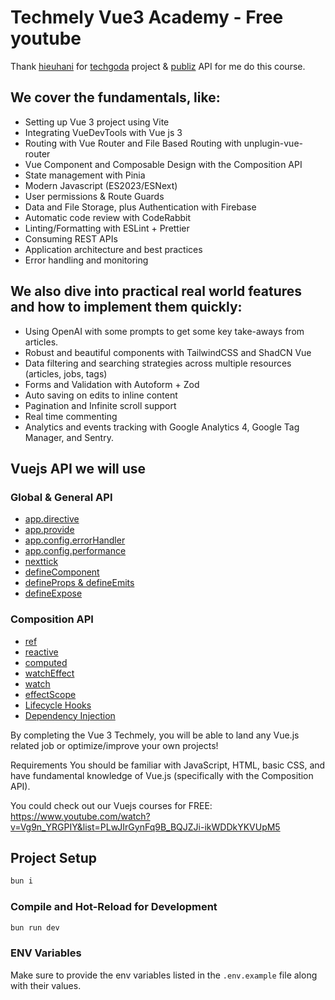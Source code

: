 # Techmely Vue3 Academy - Free youtube

Thank [hieuhani](https://github.com/hieuhani) for [techgoda](https://github.com/hieuhani/techgoda) project & [publiz](https://github.com/hieuhani/publiz) API for me do this course.

## **We cover the fundamentals, like:**

- Setting up Vue 3 project using Vite
- Integrating VueDevTools with Vue js 3
- Routing with Vue Router and File Based Routing with unplugin-vue-router
- Vue Component and Composable Design with the Composition API
- State management with Pinia
- Modern Javascript (ES2023/ESNext)
- User permissions & Route Guards
- Data and File Storage, plus Authentication with Firebase
- Automatic code review with CodeRabbit
- Linting/Formatting with ESLint + Prettier
- Consuming REST APIs
- Application architecture and best practices
- Error handling and monitoring

## **We also dive into practical real world features and how to implement them quickly:**

- Using OpenAI with some prompts to get some key take-aways from articles.
- Robust and beautiful components with TailwindCSS and ShadCN Vue
- Data filtering and searching strategies across multiple resources (articles, jobs, tags)
- Forms and Validation with Autoform + Zod
- Auto saving on edits to inline content
- Pagination and Infinite scroll support
- Real time commenting
- Analytics and events tracking with Google Analytics 4, Google Tag Manager, and Sentry.

## **Vuejs API we will use**

### **Global & General API**

- [app.directive](https://vuejs.org/api/application.html#app-directive)
- [app.provide](https://vuejs.org/api/application.html#app-provide)
- [app.config.errorHandler](https://vuejs.org/api/application.html#app-config-errorhandler)
- [app.config.performance](https://vuejs.org/api/application.html#app-config-performance)
- [nexttick](https://vuejs.org/api/general.html#nexttick)
- [defineComponent](https://vuejs.org/api/general.html#definecomponent)
- [defineProps & defineEmits](https://vuejs.org/api/sfc-script-setup.html#defineprops-defineemits)
- [defineExpose](https://vuejs.org/api/general.html#defineexpose)

### **Composition API**

- [ref](https://vuejs.org/api/reactivity-core.html#ref)
- [reactive](https://vuejs.org/api/reactivity-core.html#reactive)
- [computed](https://vuejs.org/api/reactivity-core.html#computed)
- [watchEffect](https://vuejs.org/api/reactivity-core.html#watcheffect)
- [watch](https://vuejs.org/api/reactivity-core.html#watch)
- [effectScope](https://vuejs.org/api/reactivity-advanced.html#effectscope)
- [Lifecycle Hooks](https://vuejs.org/api/composition-api-lifecycle.html)
- [Dependency Injection](https://vuejs.org/api/composition-api-dependency-injection.html)

By completing the Vue 3 Techmely, you will be able to land any Vue.js related job or optimize/improve your own projects!

Requirements You should be familiar with JavaScript, HTML, basic CSS, and have fundamental knowledge of Vue.js (specifically with the Composition API).

You could check out our Vuejs courses for FREE: https://www.youtube.com/watch?v=Vg9n_YRGPIY&list=PLwJIrGynFq9B_BQJZJi-ikWDDkYKVUpM5


## Project Setup

```sh
bun i
```

### Compile and Hot-Reload for Development

```sh
bun run dev
```

### ENV Variables

Make sure to provide the env variables listed in the `.env.example` file along with their values.


```

```